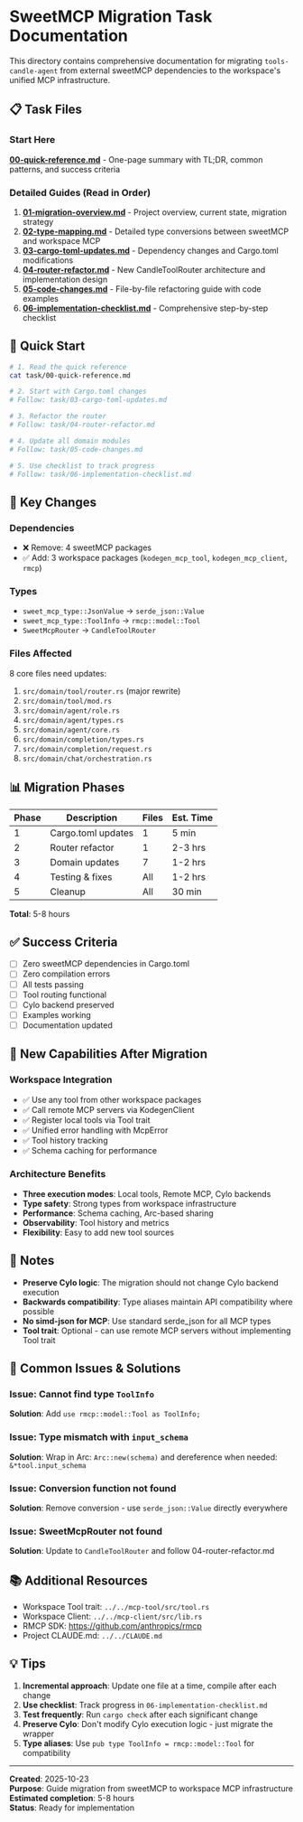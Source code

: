 # SweetMCP Migration Task Documentation

This directory contains comprehensive documentation for migrating `tools-candle-agent` from external sweetMCP dependencies to the workspace's unified MCP infrastructure.

## 📋 Task Files

### Start Here
**[00-quick-reference.md](./00-quick-reference.md)** - One-page summary with TL;DR, common patterns, and success criteria

### Detailed Guides (Read in Order)
1. **[01-migration-overview.md](./01-migration-overview.md)** - Project overview, current state, migration strategy
2. **[02-type-mapping.md](./02-type-mapping.md)** - Detailed type conversions between sweetMCP and workspace MCP
3. **[03-cargo-toml-updates.md](./03-cargo-toml-updates.md)** - Dependency changes and Cargo.toml modifications
4. **[04-router-refactor.md](./04-router-refactor.md)** - New CandleToolRouter architecture and implementation design
5. **[05-code-changes.md](./05-code-changes.md)** - File-by-file refactoring guide with code examples
6. **[06-implementation-checklist.md](./06-implementation-checklist.md)** - Comprehensive step-by-step checklist

## 🎯 Quick Start

```bash
# 1. Read the quick reference
cat task/00-quick-reference.md

# 2. Start with Cargo.toml changes
# Follow: task/03-cargo-toml-updates.md

# 3. Refactor the router
# Follow: task/04-router-refactor.md

# 4. Update all domain modules
# Follow: task/05-code-changes.md

# 5. Use checklist to track progress
# Follow: task/06-implementation-checklist.md
```

## 🔑 Key Changes

### Dependencies
- ❌ Remove: 4 sweetMCP packages
- ✅ Add: 3 workspace packages (`kodegen_mcp_tool`, `kodegen_mcp_client`, `rmcp`)

### Types
- `sweet_mcp_type::JsonValue` → `serde_json::Value`
- `sweet_mcp_type::ToolInfo` → `rmcp::model::Tool`
- `SweetMcpRouter` → `CandleToolRouter`

### Files Affected
8 core files need updates:
1. `src/domain/tool/router.rs` (major rewrite)
2. `src/domain/tool/mod.rs`
3. `src/domain/agent/role.rs`
4. `src/domain/agent/types.rs`
5. `src/domain/agent/core.rs`
6. `src/domain/completion/types.rs`
7. `src/domain/completion/request.rs`
8. `src/domain/chat/orchestration.rs`

## 📊 Migration Phases

| Phase | Description | Files | Est. Time |
|-------|-------------|-------|-----------|
| 1 | Cargo.toml updates | 1 | 5 min |
| 2 | Router refactor | 1 | 2-3 hrs |
| 3 | Domain updates | 7 | 1-2 hrs |
| 4 | Testing & fixes | All | 1-2 hrs |
| 5 | Cleanup | All | 30 min |

**Total**: 5-8 hours

## ✅ Success Criteria

- [ ] Zero sweetMCP dependencies in Cargo.toml
- [ ] Zero compilation errors
- [ ] All tests passing
- [ ] Tool routing functional
- [ ] Cylo backend preserved
- [ ] Examples working
- [ ] Documentation updated

## 🚀 New Capabilities After Migration

### Workspace Integration
- ✅ Use any tool from other workspace packages
- ✅ Call remote MCP servers via KodegenClient
- ✅ Register local tools via Tool trait
- ✅ Unified error handling with McpError
- ✅ Tool history tracking
- ✅ Schema caching for performance

### Architecture Benefits
- **Three execution modes**: Local tools, Remote MCP, Cylo backends
- **Type safety**: Strong types from workspace infrastructure
- **Performance**: Schema caching, Arc-based sharing
- **Observability**: Tool history and metrics
- **Flexibility**: Easy to add new tool sources

## 📝 Notes

- **Preserve Cylo logic**: The migration should not change Cylo backend execution
- **Backwards compatibility**: Type aliases maintain API compatibility where possible
- **No simd-json for MCP**: Use standard serde_json for all MCP types
- **Tool trait**: Optional - can use remote MCP servers without implementing Tool trait

## 🐛 Common Issues & Solutions

### Issue: Cannot find type `ToolInfo`
**Solution**: Add `use rmcp::model::Tool as ToolInfo;`

### Issue: Type mismatch with `input_schema`
**Solution**: Wrap in Arc: `Arc::new(schema)` and dereference when needed: `&*tool.input_schema`

### Issue: Conversion function not found
**Solution**: Remove conversion - use `serde_json::Value` directly everywhere

### Issue: SweetMcpRouter not found
**Solution**: Update to `CandleToolRouter` and follow 04-router-refactor.md

## 📚 Additional Resources

- Workspace Tool trait: `../../mcp-tool/src/tool.rs`
- Workspace Client: `../../mcp-client/src/lib.rs`
- RMCP SDK: https://github.com/anthropics/rmcp
- Project CLAUDE.md: `../../CLAUDE.md`

## 💡 Tips

1. **Incremental approach**: Update one file at a time, compile after each change
2. **Use checklist**: Track progress in `06-implementation-checklist.md`
3. **Test frequently**: Run `cargo check` after each significant change
4. **Preserve Cylo**: Don't modify Cylo execution logic - just migrate the wrapper
5. **Type aliases**: Use `pub type ToolInfo = rmcp::model::Tool` for compatibility

---

**Created**: 2025-10-23  
**Purpose**: Guide migration from sweetMCP to workspace MCP infrastructure  
**Estimated completion**: 5-8 hours  
**Status**: Ready for implementation
